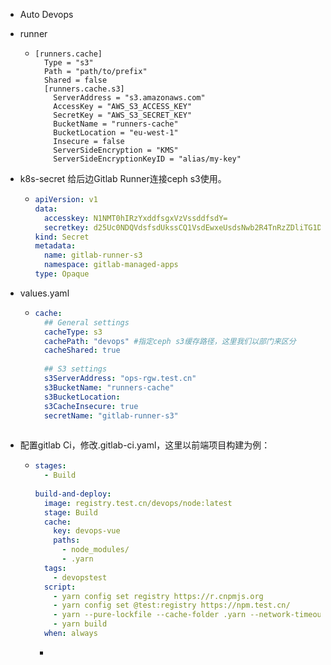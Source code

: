 - Auto Devops

- runner

  - ```shell
    [runners.cache]
      Type = "s3"
      Path = "path/to/prefix"
      Shared = false
      [runners.cache.s3]
        ServerAddress = "s3.amazonaws.com"
        AccessKey = "AWS_S3_ACCESS_KEY"
        SecretKey = "AWS_S3_SECRET_KEY"
        BucketName = "runners-cache"
        BucketLocation = "eu-west-1"
        Insecure = false
        ServerSideEncryption = "KMS"
        ServerSideEncryptionKeyID = "alias/my-key"
    ```

- k8s-secret 给后边Gitlab Runner连接ceph s3使用。

  - ```yaml
    apiVersion: v1
    data:
      accesskey: N1NMT0hIRzYxddfsgxVzVssddfsdY=
      secretkey: d25Uc0NDQVdsfsdUkssCQ1VsdEwxeUsdsNwb2R4TnRzZDliTG1DTUN6cQ==
    kind: Secret
    metadata:
      name: gitlab-runner-s3
      namespace: gitlab-managed-apps
    type: Opaque
    ```

- values.yaml

  - ```yaml
    cache:
      ## General settings
      cacheType: s3
      cachePath: "devops" #指定ceph s3缓存路径，这里我们以部门来区分
      cacheShared: true
       
      ## S3 settings
      s3ServerAddress: "ops-rgw.test.cn"
      s3BucketName: "runners-cache"
      s3BucketLocation:
      s3CacheInsecure: true
      secretName: "gitlab-runner-s3"
     
    ```

- 配置gitlab Ci，修改.gitlab-ci.yaml，这里以前端项目构建为例：

  - ```yaml
    stages:
      - Build
       
    build-and-deploy:
      image: registry.test.cn/devops/node:latest
      stage: Build
      cache:
        key: devops-vue
        paths:
          - node_modules/
          - .yarn
      tags:
        - devopstest
      script:
        - yarn config set registry https://r.cnpmjs.org
        - yarn config set @test:registry https://npm.test.cn/
        - yarn --pure-lockfile --cache-folder .yarn --network-timeout 600000
        - yarn build
      when: always
    
    ```

    -